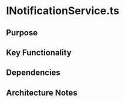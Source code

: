 # INotificationService.ts

## Purpose

## Key Functionality

## Dependencies

## Architecture Notes


